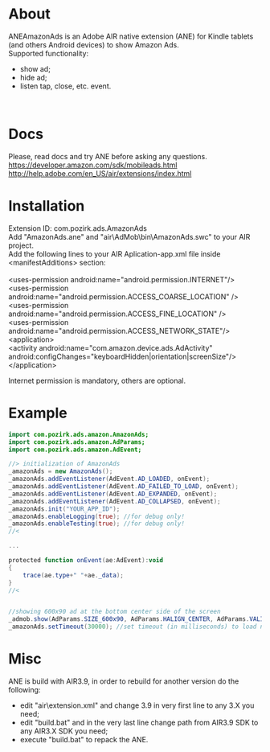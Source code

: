 # About
ANEAmazonAds is an Adobe AIR native extension (ANE) for Kindle tablets (and others Android devices) to show Amazon Ads.<br />
Supported functionality:<br />
- show ad;<br />
- hide ad;<br />
- listen tap, close, etc. event.<br />
<br />

# Docs
Please, read docs and try ANE before asking any questions.<br />
https://developer.amazon.com/sdk/mobileads.html<br />
http://help.adobe.com/en_US/air/extensions/index.html<br />


# Installation
Extension ID: com.pozirk.ads.AmazonAds<br />
Add "AmazonAds.ane" and "air\AdMob\bin\AmazonAds.swc" to your AIR project.<br />
Add the following lines to your AIR Aplication-app.xml file inside &lt;manifestAdditions&gt; section:<br />
<br />
&lt;uses-permission android:name="android.permission.INTERNET"/&gt;<br />
&lt;uses-permission android:name="android.permission.ACCESS_COARSE_LOCATION" /&gt;<br />
&lt;uses-permission android:name="android.permission.ACCESS_FINE_LOCATION" /&gt;<br />
&lt;uses-permission android:name="android.permission.ACCESS_NETWORK_STATE"/&gt;<br />
&lt;application&gt;<br />
	&lt;activity android:name="com.amazon.device.ads.AdActivity" android:configChanges="keyboardHidden|orientation|screenSize"/&gt;<br />
&lt;/application&gt;<br />

Internet permission is mandatory, others are optional.


# Example
```actionscript
import com.pozirk.ads.amazon.AmazonAds;
import com.pozirk.ads.amazon.AdParams;
import com.pozirk.ads.amazon.AdEvent;

//> initialization of AmazonAds
_amazonAds = new AmazonAds();
_amazonAds.addEventListener(AdEvent.AD_LOADED, onEvent);
_amazonAds.addEventListener(AdEvent.AD_FAILED_TO_LOAD, onEvent);
_amazonAds.addEventListener(AdEvent.AD_EXPANDED, onEvent);
_amazonAds.addEventListener(AdEvent.AD_COLLAPSED, onEvent);
_amazonAds.init("YOUR_APP_ID");
_amazonAds.enableLogging(true); //for debug only!
_amazonAds.enableTesting(true); //for debug only!
//<

...

protected function onEvent(ae:AdEvent):void
{
	trace(ae.type+" "+ae._data);
}
//<


//showing 600x90 ad at the bottom center side of the screen
_admob.show(AdParams.SIZE_600x90, AdParams.HALIGN_CENTER, AdParams.VALIGN_BOTTOM);
_amazonAds.setTimeout(30000); //set timeout (in milliseconds) to load new ad, not sure if it works properly...
```

# Misc
ANE is build with AIR3.9, in order to rebuild for another version do the following:<br />
- edit "air\extension.xml" and change 3.9 in very first line to any 3.X you need;<br />
- edit "build.bat" and in the very last line change path from AIR3.9 SDK to any AIR3.X SDK you need;<br />
- execute "build.bat" to repack the ANE.<br />